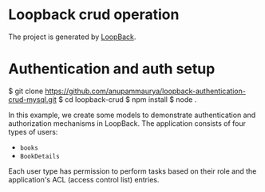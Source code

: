 # Loopback crud operation

The project is generated by [LoopBack](http://loopback.io).

# Authentication and auth setup

$ git clone https://github.com/anupammaurya/loopback-authentication-crud-mysql.git
$ cd loopback-crud
$ npm install
$ node .

In this example, we create some models to demonstrate authentication and authorization mechanisms in
LoopBack. The application consists of four types of users:

 - `books`
 - `BookDetails`

Each user type has permission to perform tasks based on their role and the
application's ACL (access control list) entries.
